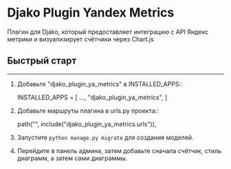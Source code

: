 # Djako Plugin Yandex Metrics


Плагин для Djako, который предоставляет 
интеграцию с API Яндекс метрики и визуализирует счётчики через Chart.js

## Быстрый старт
-----------

1. Добавьте "djako_plugin_ya_metrics" в INSTALLED_APPS::

    INSTALLED_APPS = [
        ...,
        "djako_plugin_ya_metrics",
    ]

2. Добавьте маршруты плагина в urls.py проекта::

    path("", include("djako_plugin_ya_metrics.urls")),

3. Запустите ``python manage.py migrate`` для создания моделей.

4. Перейдите в панель админа, затем добавьте сначала счётчик, стиль диаграмм, а затем сами диаграммы.